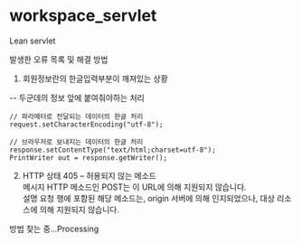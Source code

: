 # workspace_servlet
 Lean servlet

발생한 오류 목록 및 해결 방법
1. 회원정보란의 한글입력부분이 깨져있는 상황

  -- 두군데의 정보 앞에 붙여줘야하는 처리
    
    // 파라메터로 전달되는 데이터의 한글 처리  
    request.setCharacterEncoding("utf-8");  

    // 브라우저로 보내지는 데이터의 한글 처리  
    response.setContentType("text/html;charset=utf-8");  
    PrintWriter out = response.getWriter();  

2. HTTP 상태 405 – 허용되지 않는 메소드  
  메시지 HTTP 메소드인 POST는 이 URL에 의해 지원되지 않습니다.  
  설명 요청 행에 포함된 해당 메소드는, origin 서버에 의해 인지되었으나, 대상 리소스에 의해 지원되지 않습니다.  

  방법 찾는 중...Processing
